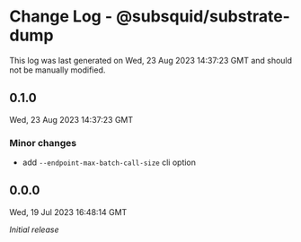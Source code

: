 # Change Log - @subsquid/substrate-dump

This log was last generated on Wed, 23 Aug 2023 14:37:23 GMT and should not be manually modified.

## 0.1.0
Wed, 23 Aug 2023 14:37:23 GMT

### Minor changes

- add `--endpoint-max-batch-call-size` cli option

## 0.0.0
Wed, 19 Jul 2023 16:48:14 GMT

_Initial release_

